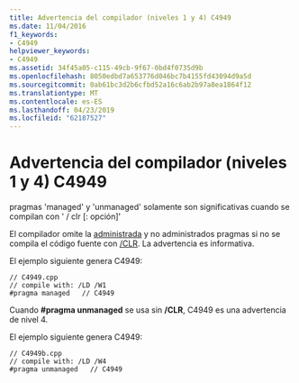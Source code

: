 ```yaml
---
title: Advertencia del compilador (niveles 1 y 4) C4949
ms.date: 11/04/2016
f1_keywords:
- C4949
helpviewer_keywords:
- C4949
ms.assetid: 34f45a05-c115-49cb-9f67-0bd4f0735d9b
ms.openlocfilehash: 8050edbd7a653776d046bc7b4155fd43094d9a5d
ms.sourcegitcommit: 0ab61bc3d2b6cfbd52a16c6ab2b97a8ea1864f12
ms.translationtype: MT
ms.contentlocale: es-ES
ms.lasthandoff: 04/23/2019
ms.locfileid: "62187527"
---
```

# <a name="compiler-warning-level-1-and-level-4-c4949"></a>Advertencia del compilador (niveles 1 y 4) C4949

pragmas 'managed' y 'unmanaged' solamente son significativas cuando se compilan con ' / clr [: opción]'

El compilador omite la [administrada](../../preprocessor/managed-unmanaged.md) y no administrados pragmas si no se compila el código fuente con [/CLR](../../build/reference/clr-common-language-runtime-compilation.md). La advertencia es informativa.

El ejemplo siguiente genera C4949:

```
// C4949.cpp
// compile with: /LD /W1
#pragma managed   // C4949
```

Cuando **#pragma unmanaged** se usa sin **/CLR**, C4949 es una advertencia de nivel 4.

El ejemplo siguiente genera C4949:

```
// C4949b.cpp
// compile with: /LD /W4
#pragma unmanaged   // C4949
```
